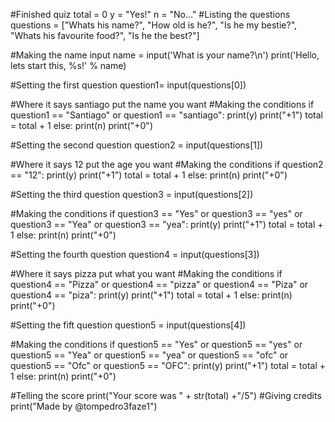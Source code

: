#Finished quiz
total = 0
y = "Yes!"
n = "No..."
#Listing the questions
questions = ["Whats his name?", "How old is he?", "Is he my bestie?", "Whats his favourite food?", "Is he the best?"]


#Making the name input
name = input('What is your name?\n')
print('Hello, lets start this, %s!' % name)

#Setting the first question
question1= input(questions[0])

#Where it says santiago put the name you want
#Making the conditions
if question1 == "Santiago" or question1 == "santiago":
    print(y)
    print("+1")
    total = total + 1
else:
    print(n)
    print("+0")
    
#Setting the second question
question2 = input(questions[1])
    
#Where it says 12 put the age you want
#Making the conditions
if question2 == "12":
    print(y)
    print("+1")
    total = total + 1
else:
    print(n)
    print("+0")
    
#Setting the third question
question3 = input(questions[2])

#Making the conditions
if question3 == "Yes" or question3 == "yes" or question3 == "Yea" or question3 == "yea":
    print(y)
    print("+1")
    total = total + 1
else:
    print(n)
    print("+0")
    
#Setting the fourth question
question4 = input(questions[3])

#Where it says pizza put what you want
#Making the conditions
if question4 == "Pizza" or question4 == "pizza" or question4 == "Piza" or question4 == "piza":
    print(y)
    print("+1")
    total = total + 1
else:
    print(n)
    print("+0")
    
#Setting the fift question
question5 = input(questions[4])

#Making the conditions
if question5 == "Yes" or question5 == "yes" or question5 == "Yea" or question5 == "yea" or question5 == "ofc" or question5 == "Ofc" or question5 == "OFC":
    print(y)
    print("+1")
    total = total + 1
else:
    print(n)
    print("+0")
    
    
#Telling the score
print("Your score was " + str(total) +"/5")
#Giving credits
print("Made by @tompedro3faze1")
